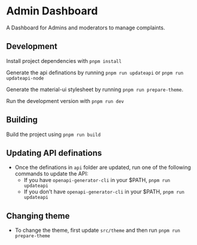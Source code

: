 # Admin Dashboard

A Dashboard for Admins and moderators to manage complaints.

## Development

Install project dependencies with `pnpm install`

Generate the api definations by running `pnpm run updateapi` or `pnpm run updateapi-node`

Generate the material-ui stylesheet by running `pnpm run prepare-theme`.

Run the development version with `pnpm run dev`

## Building

Build the project using `pnpm run build`

## Updating API definations

-   Once the definations in `api` folder are updated, run one of the following commands to update the API:
    -   If you have `openapi-generator-cli` in your $PATH, `pnpm run updateapi`
    -   If you don't have `openapi-generator-cli` in your $PATH, `pnpm run updateapi`

## Changing theme

- To change the theme, first update `src/theme` and then run `pnpm run prepare-theme`
